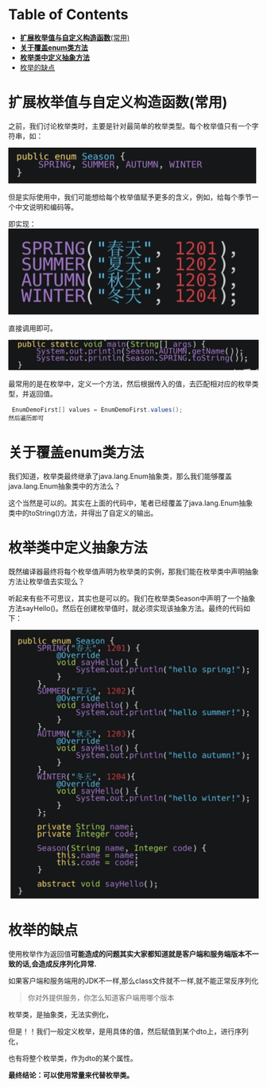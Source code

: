 # Table of Contents

* [**扩展枚举值与自定义构造函数**(常用)](#扩展枚举值与自定义构造函数常用)
* [**关于覆盖enum类方法**](#关于覆盖enum类方法)
* [**枚举类中定义抽象方法**](#枚举类中定义抽象方法)
* [枚举的缺点](#枚举的缺点)


#  **扩展枚举值与自定义构造函数**(常用)

之前，我们讨论枚举类时，主要是针对最简单的枚举类型。每个枚举值只有一个字符串，如：

![image-20211228143808173](.images/image-20211228143808173.png)



但是实际使用中，我们可能想给每个枚举值赋予更多的含义，例如，给每个季节一个中文说明和编码等。

即实现：
![image-20211228143835524](.images/image-20211228143835524.png)



直接调用即可。

![image-20211228143904400](.images/image-20211228143904400.png)





最常用的是在枚举中，定义一个方法，然后根据传入的值，去匹配相对应的枚举类型，并返回值。

```java
 EnumDemoFirst[] values = EnumDemoFirst.values(); 
然后遍历即可
```





# **关于覆盖enum类方法**

我们知道，枚举类最终继承了java.lang.Enum抽象类，那么我们能够覆盖java.lang.Enum抽象类中的方法么？

这个当然是可以的。其实在上面的代码中，笔者已经覆盖了java.lang.Enum抽象类中的toString()方法，并得出了自定义的输出。

# **枚举类中定义抽象方法**

既然编译器最终将每个枚举值声明为枚举类的实例，那我们能在枚举类中声明抽象方法让枚举值去实现么？

听起来有些不可思议，其实也是可以的。我们在枚举类Season中声明了一个抽象方法sayHello()。然后在创建枚举值时，就必须实现该抽象方法。最终的代码如下：



![image-20211228143925958](.images/image-20211228143925958.png)





# 枚举的缺点 

使用枚举作为返回值**可能造成的问题其实大家都知道就是客户端和服务端版本不一致的话,会造成反序列化异常.**

如果客户端和服务端用的JDK不一样,那么class文件就不一样,就不能正常反序列化

> 你对外提供服务，你怎么知道客户端用哪个版本


枚举类，是抽象类，无法实例化，


但是！！我们一般定义枚举，是用具体的值，然后赋值到某个dto上，进行序列化，

也有将整个枚举类，作为dto的某个属性。


**最终结论：可以使用常量来代替枚举类。**
